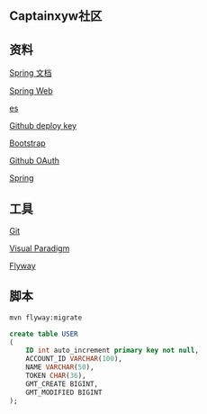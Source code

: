 ## Captainxyw社区
## 资料
[Spring 文档](https://spring.io/guides)

[Spring Web](https://spring.io/guides/gs/serving-web-content/)

[es](https://elasticsearch.cn/explore)

[Github deploy key](https://developer.github.com/v3/guides/managing-deploy-keys/#deploy-keys)

[Bootstrap](https://v3.bootcss.com/getting-started/)

[Github OAuth](https://developer.github.com/apps/building-oauth-apps/creating-an-oauth-app/)

[Spring](https://docs.spring.io/spring-boot/docs/2.0.0.RC1/reference/htmlsingle/#boot-features-embedded-database-support)
## 工具
[Git](https://git-scm.com/download)

[Visual Paradigm](https://www.visual-paradigm.com/cn/)

[Flyway](https://flywaydb.org/getstarted/firststeps/maven)
## 脚本
```bash
mvn flyway:migrate
```
```sql
create table USER
(
	ID int auto_increment primary key not null,
	ACCOUNT_ID VARCHAR(100),
	NAME VARCHAR(50),
	TOKEN CHAR(36),
	GMT_CREATE BIGINT,
	GMT_MODIFIED BIGINT
);
```
